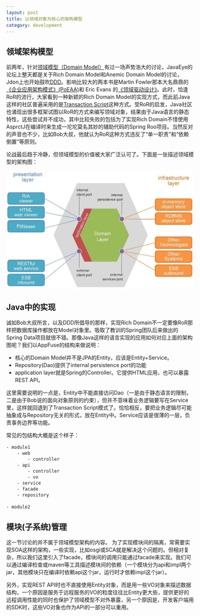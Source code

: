 ```yaml
---
layout: post
title: 以领域对象为核心的架构模型
category: development
---
```


领域架构模型
----------------------------------
前两年，针对[领域模型（Domain Model）](http://martinfowler.com/eaaCatalog/domainModel.html)有过一场声势浩大的讨论，JavaEye的论坛上整天都是关于Rich Domain Model和Anemic Domain Model的讨论，Jdon上也开始鼓吹[DDD](http://en.wikipedia.org/wiki/Domain-driven_design)。影响比较大的两本书是Martin Fowler那本大名鼎鼎的[《企业应用架构模式》(PoEAA)](http://book.douban.com/subject/4826290/)和 Eric Evans 的[《领域驱动设计》](http://book.douban.com/subject/1629512/)。此时，恰逢RoR的流行，大家看到一种新颖的Rich Domain Model的实现方式，而此前Java这样的社区普遍采用的是[Transaction Script](http://martinfowler.com/eaaCatalog/transactionScript.html)这种方式。受RoR的启发，Java社区也涌现出很多框架试图以RoR的方式来编写领域对象，结果由于Java语言的静态特性，这些尝试并不成功，其中比较失败的包括为了实现Rich Domain不惜使用AsprctJ在编译时来生成一坨坨莫名其妙的辅助代码的Spring Roo项目。当然反对的声音也不少，比如Bob大叔，他就认为RoR这种方式违反了“单一职责”和“依赖倒置”等原则。

论战最后趋于冷静，但领域模型的价值被大家广泛认可了。下面是一张描述领域模型的架构图：

![领域模型架构图](/assets/img/domain-architecture.jpg)


Java中的实现
--------------------------------------
诚如Bob大叔所言，以及DDD所倡导的那样，实现Rich Domain不一定要像RoR那样把数据库操作都放在Model对象里。吸取了教训的Spring团队后来做出的Spring Data项目就很不错。那像Java这样的语言实现的应用如何对应上面的架构图呢？我们以AppFuse的结构来做说明：

- 核心的Domain Model并不是JPA的Entity，应该是Entity+Service。
- Repository(Dao)提供了internal persistence port的功能
- application layer就是Spring的Controller。它提供HTML应用，也可以暴露REST API。

这里需要说明的一点是，Entity中不能直接访问Dao（一是由于静态语言的限制，二是由于Bob说的面向对象原则的约束），但并不意味着业务逻辑要写在Service里，这样就回退到了Transaction Script模式了。恰恰相反，要把业务逻辑尽可能抽象成与Repository无关的形式，放在Entity中。Service应该是很薄的一层，负责事务边界等功能。

常见的包结构大概是这个样子：


    - module1
        - web
            - controller
        - api
            - controller
            - vo
        - service
        - facade
        - repository
          
    - module2
    


模块(子系统)管理
-----------------------------
这一节讨论的并不属于领域模型架构的内容。
为了实现模块间的隔离，常需要实现SOA这样的架构，一些实现，比如osgi或SCA就是解决这个问题的。但相对复杂，所以我们这里引入了facade，模块间的调用只能通过facade来实现。我们可以通过编译检查或maven等工具描述模块间的依赖（一个模块分为api和impl两个jar，其他模块只在编译时依赖api这个jar，运行时才依赖impl这个jar）。

另外，实现REST API时也不直接使用Entity对象，而是用一些VO对象来描述数据结构，一个原因是服务于远程服务的VO的粒度往往比Entity更大些，提供更好的远程调用性能的同时也保护了领域模型不对外暴露，另一个原因是，开发客户端用的SDK时，这些VO对象也作为API的一部分可以重用。



